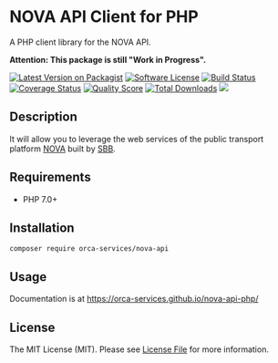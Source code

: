 # NOVA API Client for PHP

A PHP client library for the NOVA API.

**Attention: This package is still "Work in Progress".**

[![Latest Version on Packagist](https://img.shields.io/github/release/orca-services/nova-api-php.svg)](https://packagist.org/packages/orca-services/nova-api)
[![Software License](https://img.shields.io/badge/license-MIT-brightgreen.svg)](LICENSE)
[![Build Status](https://github.com/orca-services/nova-api-php/workflows/build/badge.svg)](https://github.com/orca-services/nova-api-php/actions)
[![Coverage Status](https://img.shields.io/scrutinizer/coverage/g/orca-services/nova-api-php.svg)](https://scrutinizer-ci.com/g/orca-services/nova-api-php/code-structure)
[![Quality Score](https://img.shields.io/scrutinizer/quality/g/orca-services/nova-api-php.svg)](https://scrutinizer-ci.com/g/orca-services/nova-api-php/?branch=master)
[![Total Downloads](https://img.shields.io/packagist/dt/orca-services/nova-api.svg)](https://packagist.org/packages/orca-services/nova-api/stats)
<a href="https://codeclimate.com/github/orca-services/nova-api-php/maintainability"><img src="https://api.codeclimate.com/v1/badges/2146d81fb56ef53ee185/maintainability" /></a>

## Description

It will allow you to leverage the web services of the public transport platform 
[NOVA](https://www.allianceswisspass.ch/de/die-branche/Netzweite-OeV-Anbindung-NOVA) 
built by [SBB](https://www.sbb.ch).

## Requirements

 * PHP 7.0+

## Installation

```
composer require orca-services/nova-api
```

## Usage

Documentation is at <https://orca-services.github.io/nova-api-php/>

## License

The MIT License (MIT). Please see [License File](LICENSE) for more information.
